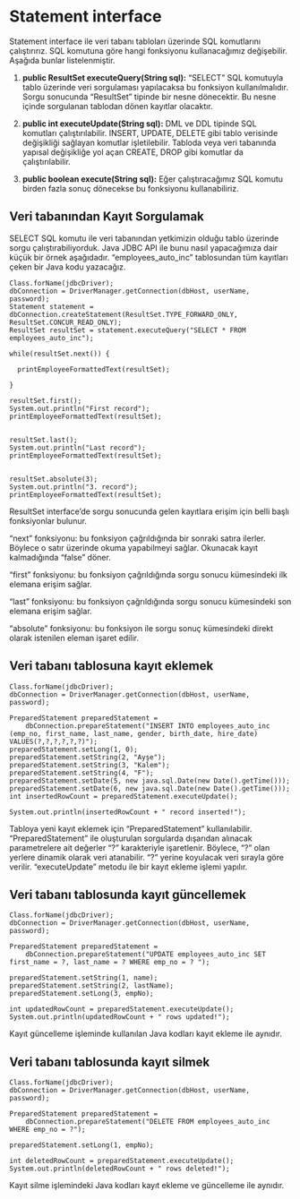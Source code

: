 

# Statement interface

Statement interface ile veri tabanı tabloları üzerinde SQL komutlarını çalıştırırız. SQL komutuna göre hangi fonksiyonu kullanacağımız değişebilir. Aşağıda bunlar listelenmiştir.

 

1) **public ResultSet executeQuery(String sql):** “SELECT” SQL komutuyla tablo üzerinde veri sorgulaması yapılacaksa bu fonksiyon kullanılmalıdır. Sorgu sonucunda “ResultSet” tipinde bir nesne dönecektir. Bu nesne içinde sorgulanan tablodan dönen kayıtlar olacaktır.

 

2) **public int executeUpdate(String sql):** DML ve DDL tipinde SQL komutları çalıştırılabilir. INSERT, UPDATE, DELETE gibi tablo verisinde değişikliği sağlayan komutlar işletilebilir. Tabloda veya veri tabanında yapısal değişikliğe yol açan CREATE, DROP gibi komutlar da çalıştırılabilir. 

3) **public boolean execute(String sql):** Eğer çalıştıracağımız SQL komutu birden fazla sonuç dönecekse bu fonksiyonu kullanabiliriz.

 

## Veri tabanından Kayıt Sorgulamak

SELECT SQL komutu ile veri tabanından yetkimizin olduğu tablo üzerinde sorgu çalıştırabiliyorduk. Java JDBC API ile bunu nasıl yapacağımıza dair küçük bir örnek aşağıdadır. “employees_auto_inc” tablosundan tüm kayıtları çeken bir Java kodu yazacağız.

```
Class.forName(jdbcDriver);
dbConnection = DriverManager.getConnection(dbHost, userName, password);
Statement statement = dbConnection.createStatement(ResultSet.TYPE_FORWARD_ONLY, ResultSet.CONCUR_READ_ONLY);
ResultSet resultSet = statement.executeQuery("SELECT * FROM employees_auto_inc");

while(resultSet.next()) {
  
  printEmployeeFormattedText(resultSet);
  
}

resultSet.first();
System.out.println("First record");
printEmployeeFormattedText(resultSet);


resultSet.last();
System.out.println("Last record");
printEmployeeFormattedText(resultSet);


resultSet.absolute(3);
System.out.println("3. record");
printEmployeeFormattedText(resultSet); 

```



 ResultSet interface’de sorgu sonucunda gelen kayıtlara erişim için belli başlı fonksiyonlar bulunur.

 

“next” fonksiyonu: bu fonksiyon çağrıldığında bir sonraki satıra ilerler. Böylece o satır üzerinde okuma yapabilmeyi sağlar. Okunacak kayıt kalmadığında “false” döner.

 

“first” fonksiyonu: bu fonksiyon çağrıldığında sorgu sonucu kümesindeki ilk elemana erişim sağlar.

 

“last” fonksiyonu: bu fonksiyon çağrıldığında sorgu sonucu kümesindeki son elemana erişim sağlar.

 

“absolute” fonksiyonu: bu fonksiyon ile sorgu sonuç kümesindeki direkt olarak istenilen eleman işaret edilir.



## Veri tabanı tablosuna kayıt eklemek

```
Class.forName(jdbcDriver);
dbConnection = DriverManager.getConnection(dbHost, userName, password);

PreparedStatement preparedStatement = 
    dbConnection.prepareStatement("INSERT INTO employees_auto_inc (emp_no, first_name, last_name, gender, birth_date, hire_date) VALUES(?,?,?,?,?,?)");
preparedStatement.setLong(1, 0);
preparedStatement.setString(2, "Ayşe");
preparedStatement.setString(3, "Kalem");
preparedStatement.setString(4, "F");
preparedStatement.setDate(5, new java.sql.Date(new Date().getTime()));
preparedStatement.setDate(6, new java.sql.Date(new Date().getTime()));
int insertedRowCount = preparedStatement.executeUpdate();

System.out.println(insertedRowCount + " record inserted!");

```



Tabloya yeni kayıt eklemek için “PreparedStatement” kullanılabilir. “PreparedStatement” ile oluşturulan sorgularda dışarıdan alınacak parametrelere ait değerler “?” karakteriyle işaretlenir. Böylece, “?” olan yerlere dinamik olarak veri atanabilir. “?” yerine koyulacak veri sırayla göre verilir. “executeUpdate” metodu ile bir kayıt ekleme işlemi yapılır.



## Veri tabanı tablosunda kayıt güncellemek

```
Class.forName(jdbcDriver);
dbConnection = DriverManager.getConnection(dbHost, userName, password);

PreparedStatement preparedStatement = 
    dbConnection.prepareStatement("UPDATE employees_auto_inc SET first_name = ?, last_name = ? WHERE emp_no = ? ");

preparedStatement.setString(1, name);
preparedStatement.setString(2, lastName);
preparedStatement.setLong(3, empNo);

int updatedRowCount = preparedStatement.executeUpdate();
System.out.println(updatedRowCount + " rows updated!");

```

Kayıt güncelleme işleminde kullanılan Java kodları kayıt ekleme ile aynıdır.



## Veri tabanı tablosunda kayıt silmek

```
Class.forName(jdbcDriver);
dbConnection = DriverManager.getConnection(dbHost, userName, password);

PreparedStatement preparedStatement = 
    dbConnection.prepareStatement("DELETE FROM employees_auto_inc WHERE emp_no = ?");

preparedStatement.setLong(1, empNo);

int deletedRowCount = preparedStatement.executeUpdate();
System.out.println(deletedRowCount + " rows deleted!");
```



 Kayıt silme işlemindeki Java kodları kayıt ekleme ve güncelleme ile aynıdır.

